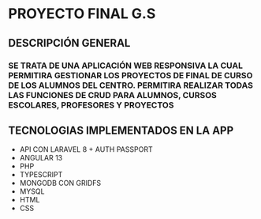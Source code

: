 <H1>PROYECTO FINAL G.S</H1>

<H2>DESCRIPCIÓN GENERAL</H2>
<H3>SE TRATA DE UNA APLICACIÓN WEB RESPONSIVA LA CUAL PERMITIRA GESTIONAR LOS PROYECTOS DE FINAL DE CURSO DE LOS ALUMNOS DEL CENTRO. PERMITIRA REALIZAR TODAS LAS FUNCIONES DE CRUD PARA ALUMNOS, CURSOS ESCOLARES, PROFESORES Y PROYECTOS
</H3>

<H2>TECNOLOGIAS IMPLEMENTADOS EN LA APP</H2>
<UL>
  <LI>   API CON LARAVEL 8 + AUTH PASSPORT </LI>
   <LI>    ANGULAR 13 </LI>
   <LI>  PHP </LI>
   <LI>  TYPESCRIPT </LI>
   <LI>    MONGODB CON GRIDFS</LI>
   <LI>  MYSQL </LI>
  <LI>  HTML </LI>
  <LI>  CSS </LI>
  </UL>
 
